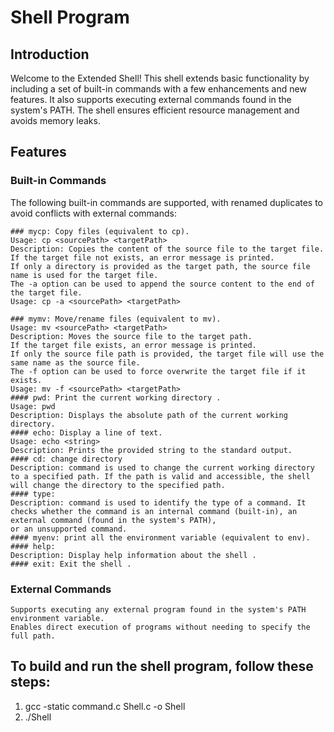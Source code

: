 # Shell Program
## Introduction
Welcome to the Extended Shell! This shell extends basic functionality by including a set of built-in commands with a few enhancements and new features. It also supports executing external commands 
found in the system's PATH. The shell ensures efficient resource management and avoids memory leaks.

## Features
### Built-in Commands

The following built-in commands are supported, with renamed duplicates to avoid conflicts with external commands:

    ### mycp: Copy files (equivalent to cp).
    Usage: cp <sourcePath> <targetPath>
    Description: Copies the content of the source file to the target file.
    If the target file not exists, an error message is printed.
    If only a directory is provided as the target path, the source file name is used for the target file.
    The -a option can be used to append the source content to the end of the target file.
    Usage: cp -a <sourcePath> <targetPath>
    
    ### mymv: Move/rename files (equivalent to mv).
    Usage: mv <sourcePath> <targetPath>
    Description: Moves the source file to the target path.
    If the target file exists, an error message is printed.
    If only the source file path is provided, the target file will use the same name as the source file.
    The -f option can be used to force overwrite the target file if it exists.
    Usage: mv -f <sourcePath> <targetPath>
    #### pwd: Print the current working directory .
    Usage: pwd
    Description: Displays the absolute path of the current working directory.
    #### echo: Display a line of text.
    Usage: echo <string>
    Description: Prints the provided string to the standard output.
    #### cd: change directory
    Description: command is used to change the current working directory to a specified path. If the path is valid and accessible, the shell will change the directory to the specified path.
    #### type:
    Description: command is used to identify the type of a command. It checks whether the command is an internal command (built-in), an external command (found in the system's PATH), 
    or an unsupported command.
    #### myenv: print all the environment variable (equivalent to env).
    #### help: 
    Description: Display help information about the shell .
    #### exit: Exit the shell .
### External Commands

    Supports executing any external program found in the system's PATH environment variable.
    Enables direct execution of programs without needing to specify the full path.

## To build and run the shell program, follow these steps:
1. gcc -static command.c Shell.c -o Shell
2. ./Shell
